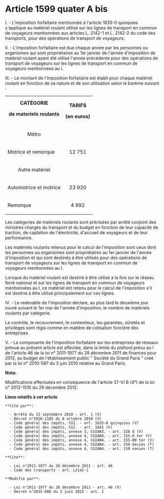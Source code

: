# Article 1599 quater A bis

I. - L'imposition forfaitaire mentionnée à l'article 1635-0 quinquies s'applique au matériel roulant utilisé sur les lignes
de transport en commun de voyageurs mentionnées aux articles L. 2142-1 et L. 2142-2 du code des transports, pour des
opérations de transport de voyageurs. 

II. - L'imposition forfaitaire est due chaque année par les personnes ou organismes qui sont propriétaires au 1er janvier de
l'année d'imposition de matériel roulant ayant été utilisé l'année précédente pour des opérations de transport de voyageurs
sur les lignes de transport en commun de voyageurs mentionnées au I. 

III. - Le montant de l'imposition forfaitaire est établi pour chaque matériel roulant en fonction de sa nature et de son
utilisation selon le barème suivant : 

<table>
    <tbody>
      <tr>
        <th>CATÉGORIE 

de materiels roulants

</th>
        <th>

TARIFS 

(en euros)

</th>
      </tr>
      <tr>
        <td valign="middle" align="center">

Métro

</td>
        <td align="center">
      </td></tr>
      <tr>
        <td align="left">

Motrice et remorque

</td>
        <td align="center">

12 751

</td>
      </tr>
      <tr>
        <td align="center">

Autre matériel

</td>
        <td align="center">
      </td></tr>
      <tr>
        <td align="left">

Automotrice et motrice

</td>
        <td align="center">

23 920

</td>
      </tr>
      <tr>
        <td align="left">

Remorque

</td>
        <td align="center">

4 992</td>
      </tr>
    </tbody>
  </table>

Les catégories de matériels roulants sont précisées par arrêté conjoint des ministres chargés du transport et du budget en
fonction de leur capacité de traction, de captation de l'électricité, d'accueil de voyageurs et de leur performance. 

Les matériels roulants retenus pour le calcul de l'imposition sont ceux dont les personnes ou organismes sont propriétaires
au 1er janvier de l'année d'imposition et qui sont destinés à être utilisés pour des opérations de transport de voyageurs sur
les lignes de transport en commun de voyageurs mentionnées au I. 

Lorsque du matériel roulant est destiné à être utilisé à la fois sur le réseau ferré national et sur les lignes de transport
en commun de voyageurs mentionnées au I, ce matériel est retenu pour le calcul de l'imposition s'il est destiné à être
utilisé principalement sur ces lignes. 

IV. - Le redevable de l'imposition déclare, au plus tard le deuxième jour ouvré suivant le 1er mai de l'année d'imposition,
le nombre de matériels roulants par catégorie. 

Le contrôle, le recouvrement, le contentieux, les garanties, sûretés et privilèges sont régis comme en matière de cotisation
foncière des entreprises. 

V. - La composante de l'imposition forfaitaire sur les entreprises de réseaux prévue au présent article est affectée, dans la
limite du plafond prévu au I de l'article 46 de la loi n° 2011-1977 du 28 décembre 2011 de finances pour 2012, au budget de
l'établissement public " Société du Grand Paris " créé par la loi n° 2010-597 du 3 juin 2010 relative au Grand Paris.

**Nota:**

Modifications effectuées en conséquence de l'article 37-VI B (4°) de la loi n° 2012-1510 du 29 décembre 2012.

**Liens relatifs à cet article**

	**Cité par**:

	  - Arrêté du 15 septembre 2010 - art. 1 (V)
	  - Décret n°2010-1185 du 8 octobre 2010 (V)
	  - Code général des impôts, CGI. - art. 1635-0 quinquies (V)
	  - Code général des impôts, CGI. - art. 1641 (V)
	  - Code général des impôts, annexe 3, CGIAN3. - art. 328 O (V)
	  - Code général des impôts, annexe 4, CGIAN4. - art. 155-0 ter (V)
	  - Code général des impôts, annexe 4, CGIAN4. - art. 155-00 ter (V)
	  - Code général des impôts, annexe 4, CGIAN4. - art. 159 decies (T)
	  - Code général des impôts, annexe 4, CGIAN4. - art. 159 nonies (T)

	**Cite**:

	  - Loi n°2011-1977 du 28 décembre 2011 - art. 46
	  - Code des transports - art. L2142-1

	**Modifié par**:

	  - Loi n°2011-1977 du 28 décembre 2011 - art. 46 (V)
	  - Décret n°2015-608 du 3 juin 2015 - art. 1
